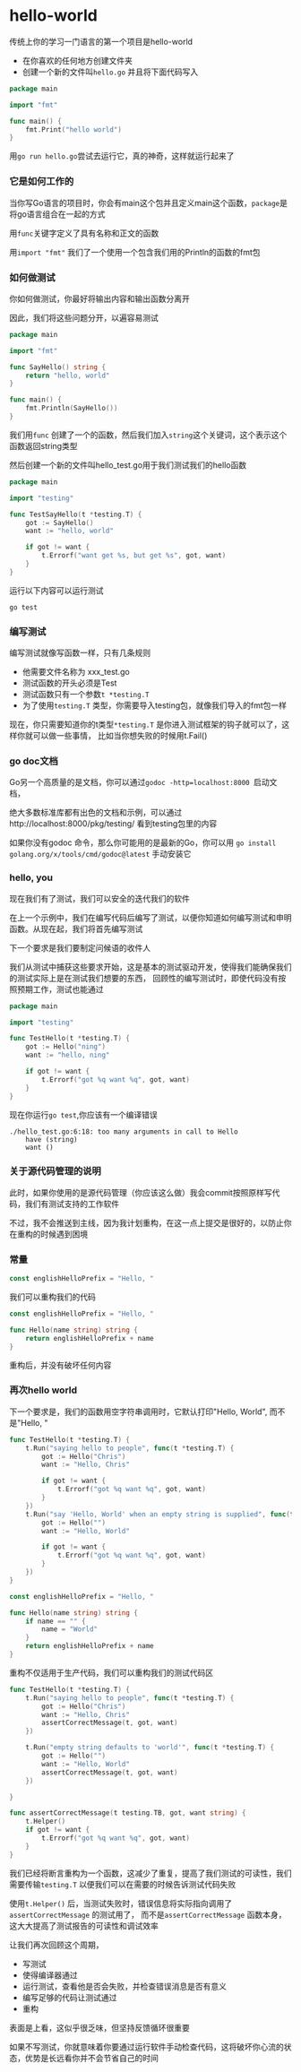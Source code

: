 # hello-world

传统上你的学习一门语言的第一个项目是hello-world
* 在你喜欢的任何地方创建文件夹
* 创建一个新的文件叫`hello.go` 并且将下面代码写入

```go
package main

import "fmt"

func main() {
	fmt.Print("hello world")
}
```
用`go run hello.go`尝试去运行它，真的神奇，这样就运行起来了

### 它是如何工作的
当你写Go语言的项目时，你会有main这个包并且定义main这个函数，`package`是将go语言组合在一起的方式

用`func`关键字定义了具有名称和正文的函数

用`import "fmt"` 我们了一个使用一个包含我们用的Println的函数的fmt包

### 如何做测试
你如何做测试，你最好将输出内容和输出函数分离开

因此，我们将这些问题分开，以遍容易测试

```go
package main

import "fmt"

func SayHello() string {
	return "hello, world"
}

func main() {
	fmt.Println(SayHello())
}

```
我们用`func` 创建了一个的函数，然后我们加入`string`这个关键词，这个表示这个函数返回string类型

然后创建一个新的文件叫hello_test.go用于我们测试我们的hello函数

```go
package main

import "testing"

func TestSayHello(t *testing.T) {
	got := SayHello()
	want := "hello, world"

	if got != want {
		t.Errorf("want get %s, but get %s", got, want)
	}
}

```

运行以下内容可以运行测试
```shell
go test
```

### 编写测试
编写测试就像写函数一样，只有几条规则
* 他需要文件名称为 xxx_test.go
* 测试函数的开头必须是Test
* 测试函数只有一个参数`t *testing.T`
* 为了使用`testing.T` 类型，你需要导入testing包，就像我们导入的fmt包一样

现在，你只需要知道你的t类型`*testing.T` 是你进入测试框架的钩子就可以了，这样你就可以做一些事情，
比如当你想失败的时候用t.Fail()


### go doc文档

Go另一个高质量的是文档，你可以通过`godoc -http=localhost:8000 `启动文档，

绝大多数标准库都有出色的文档和示例，可以通过  http://localhost:8000/pkg/testing/ 看到testing包里的内容

如果你没有godoc 命令，那么你可能用的是最新的Go，你可以用 `go install golang.org/x/tools/cmd/godoc@latest` 手动安装它

### hello, you
现在我们有了测试，我们可以安全的迭代我们的软件

在上一个示例中，我们在编写代码后编写了测试，以便你知道如何编写测试和申明函数。从现在起，我们将首先编写测试

下一个要求是我们要制定问候语的收件人

我们从测试中捕获这些要求开始，这是基本的测试驱动开发，使得我们能确保我们的测试实际上是在测试我们想要的东西，
回顾性的编写测试时，即使代码没有按照预期工作，测试也能通过

```go
package main

import "testing"

func TestHello(t *testing.T) {
	got := Hello("ning")
	want := "hello, ning"

	if got != want {
		t.Errorf("got %q want %q", got, want)
	}
}
```

现在你运行`go test`,你应该有一个编译错误
```
./hello_test.go:6:18: too many arguments in call to Hello
    have (string)
    want ()
```


### 关于源代码管理的说明
此时，如果你使用的是源代码管理（你应该这么做）我会commit按照原样写代码，我们有测试支持的工作软件

不过，我不会推送到主线，因为我计划重构，在这一点上提交是很好的，以防止你在重构的时候遇到困境

### 常量
```go
const englishHelloPrefix = "Hello, "
```

我们可以重构我们的代码
```go
const englishHelloPrefix = "Hello, "

func Hello(name string) string {
	return englishHelloPrefix + name
}
```

重构后，并没有破坏任何内容

### 再次hello world

下一个要求是，我们的函数用空字符串调用时，它默认打印"Hello, World", 而不是"Hello, "

```go
func TestHello(t *testing.T) {
	t.Run("saying hello to people", func(t *testing.T) {
		got := Hello("Chris")
		want := "Hello, Chris"

		if got != want {
			t.Errorf("got %q want %q", got, want)
		}
	})
	t.Run("say 'Hello, World' when an empty string is supplied", func(t *testing.T) {
		got := Hello("")
		want := "Hello, World"

		if got != want {
			t.Errorf("got %q want %q", got, want)
		}
	})
}
```

```go
const englishHelloPrefix = "Hello, "

func Hello(name string) string {
	if name == "" {
		name = "World"
	}
	return englishHelloPrefix + name
}
```

重构不仅适用于生产代码，我们可以重构我们的测试代码区
```go
func TestHello(t *testing.T) {
	t.Run("saying hello to people", func(t *testing.T) {
		got := Hello("Chris")
		want := "Hello, Chris"
		assertCorrectMessage(t, got, want)
	})

	t.Run("empty string defaults to 'world'", func(t *testing.T) {
		got := Hello("")
		want := "Hello, World"
		assertCorrectMessage(t, got, want)
	})

}

func assertCorrectMessage(t testing.TB, got, want string) {
	t.Helper()
	if got != want {
		t.Errorf("got %q want %q", got, want)
	}
}
```

我们已经将断言重构为一个函数，这减少了重复，提高了我们测试的可读性，我们需要传输`testing.T` 
以便我们可以在需要的时候告诉测试代码失败

使用`t.Helper()` 后，当测试失败时，错误信息将实际指向调用了`assertCorrectMessage` 的测试用了，
而不是`assertCorrectMessage` 函数本身，这大大提高了测试报告的可读性和调试效率


让我们再次回顾这个周期，
* 写测试
* 使得编译器通过
* 运行测试，查看他是否会失败，并检查错误消息是否有意义
* 编写足够的代码让测试通过
* 重构

表面是上看，这似乎很乏味，但坚持反馈循环很重要

如果不写测试，你就意味着你要通过运行软件手动检查代码，这将破坏你心流的状态，优势是长远看你并不会节省自己的时间
